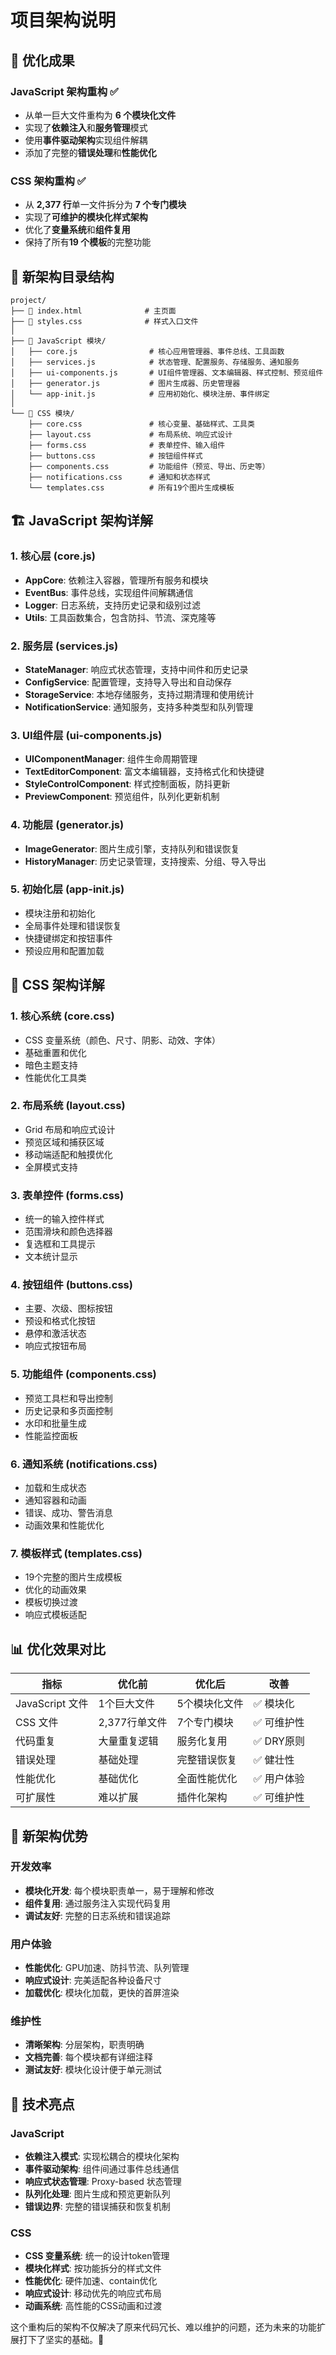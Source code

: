 # 项目架构说明

## 🎯 优化成果

### JavaScript 架构重构 ✅
- 从单一巨大文件重构为 **6 个模块化文件**
- 实现了**依赖注入**和**服务管理**模式
- 使用**事件驱动架构**实现组件解耦
- 添加了完整的**错误处理**和**性能优化**

### CSS 架构重构 ✅
- 从 **2,377 行**单一文件拆分为 **7 个专门模块**
- 实现了**可维护的模块化样式架构**
- 优化了**变量系统**和**组件复用**
- 保持了所有**19 个模板**的完整功能

## 📁 新架构目录结构

```
project/
├── 📄 index.html              # 主页面
├── 📄 styles.css              # 样式入口文件
│
├── 🧠 JavaScript 模块/
│   ├── core.js                # 核心应用管理器、事件总线、工具函数
│   ├── services.js            # 状态管理、配置服务、存储服务、通知服务
│   ├── ui-components.js       # UI组件管理器、文本编辑器、样式控制、预览组件
│   ├── generator.js           # 图片生成器、历史管理器
│   └── app-init.js            # 应用初始化、模块注册、事件绑定
│
└── 🎨 CSS 模块/
    ├── core.css               # 核心变量、基础样式、工具类
    ├── layout.css             # 布局系统、响应式设计
    ├── forms.css              # 表单控件、输入组件
    ├── buttons.css            # 按钮组件样式
    ├── components.css         # 功能组件（预览、导出、历史等）
    ├── notifications.css      # 通知和状态样式
    └── templates.css          # 所有19个图片生成模板
```

## 🏗️ JavaScript 架构详解

### 1. 核心层 (core.js)
- **AppCore**: 依赖注入容器，管理所有服务和模块
- **EventBus**: 事件总线，实现组件间解耦通信
- **Logger**: 日志系统，支持历史记录和级别过滤
- **Utils**: 工具函数集合，包含防抖、节流、深克隆等

### 2. 服务层 (services.js)
- **StateManager**: 响应式状态管理，支持中间件和历史记录
- **ConfigService**: 配置管理，支持导入导出和自动保存
- **StorageService**: 本地存储服务，支持过期清理和使用统计
- **NotificationService**: 通知服务，支持多种类型和队列管理

### 3. UI组件层 (ui-components.js)
- **UIComponentManager**: 组件生命周期管理
- **TextEditorComponent**: 富文本编辑器，支持格式化和快捷键
- **StyleControlComponent**: 样式控制面板，防抖更新
- **PreviewComponent**: 预览组件，队列化更新机制

### 4. 功能层 (generator.js)
- **ImageGenerator**: 图片生成引擎，支持队列和错误恢复
- **HistoryManager**: 历史记录管理，支持搜索、分组、导入导出

### 5. 初始化层 (app-init.js)
- 模块注册和初始化
- 全局事件处理和错误恢复
- 快捷键绑定和按钮事件
- 预设应用和配置加载

## 🎨 CSS 架构详解

### 1. 核心系统 (core.css)
- CSS 变量系统（颜色、尺寸、阴影、动效、字体）
- 基础重置和优化
- 暗色主题支持
- 性能优化工具类

### 2. 布局系统 (layout.css)
- Grid 布局和响应式设计
- 预览区域和捕获区域
- 移动端适配和触摸优化
- 全屏模式支持

### 3. 表单控件 (forms.css)
- 统一的输入控件样式
- 范围滑块和颜色选择器
- 复选框和工具提示
- 文本统计显示

### 4. 按钮组件 (buttons.css)
- 主要、次级、图标按钮
- 预设和格式化按钮
- 悬停和激活状态
- 响应式按钮布局

### 5. 功能组件 (components.css)
- 预览工具栏和导出控制
- 历史记录和多页面控制
- 水印和批量生成
- 性能监控面板

### 6. 通知系统 (notifications.css)
- 加载和生成状态
- 通知容器和动画
- 错误、成功、警告消息
- 动画效果和性能优化

### 7. 模板样式 (templates.css)
- 19个完整的图片生成模板
- 优化的动画效果
- 模板切换过渡
- 响应式模板适配

## 📊 优化效果对比

| 指标 | 优化前 | 优化后 | 改善 |
|------|--------|--------|------|
| JavaScript 文件 | 1个巨大文件 | 5个模块化文件 | ✅ 模块化 |
| CSS 文件 | 2,377行单文件 | 7个专门模块 | ✅ 可维护性 |
| 代码重复 | 大量重复逻辑 | 服务化复用 | ✅ DRY原则 |
| 错误处理 | 基础处理 | 完整错误恢复 | ✅ 健壮性 |
| 性能优化 | 基础优化 | 全面性能优化 | ✅ 用户体验 |
| 可扩展性 | 难以扩展 | 插件化架构 | ✅ 可维护性 |

## 🚀 新架构优势

### 开发效率
- **模块化开发**: 每个模块职责单一，易于理解和修改
- **组件复用**: 通过服务注入实现代码复用
- **调试友好**: 完整的日志系统和错误追踪

### 用户体验
- **性能优化**: GPU加速、防抖节流、队列管理
- **响应式设计**: 完美适配各种设备尺寸
- **加载优化**: 模块化加载，更快的首屏渲染

### 维护性
- **清晰架构**: 分层架构，职责明确
- **文档完善**: 每个模块都有详细注释
- **测试友好**: 模块化设计便于单元测试

## 🔧 技术亮点

### JavaScript
- **依赖注入模式**: 实现松耦合的模块化架构
- **事件驱动架构**: 组件间通过事件总线通信
- **响应式状态管理**: Proxy-based 状态管理
- **队列化处理**: 图片生成和预览更新队列
- **错误边界**: 完整的错误捕获和恢复机制

### CSS  
- **CSS 变量系统**: 统一的设计token管理
- **模块化样式**: 按功能拆分的样式文件
- **性能优化**: 硬件加速、contain优化
- **响应式设计**: 移动优先的响应式布局
- **动画系统**: 高性能的CSS动画和过渡

这个重构后的架构不仅解决了原来代码冗长、难以维护的问题，还为未来的功能扩展打下了坚实的基础。🎉